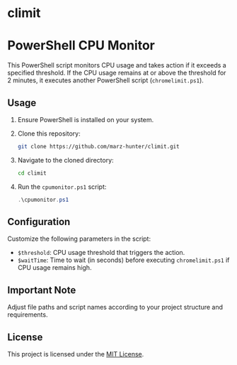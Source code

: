 # climit
# PowerShell CPU Monitor

This PowerShell script monitors CPU usage and takes action if it exceeds a specified threshold. If the CPU usage remains at or above the threshold for 2 minutes, it executes another PowerShell script (`chromelimit.ps1`).

## Usage

1. Ensure PowerShell is installed on your system.
2. Clone this repository:

    ```bash
    git clone https://github.com/marz-hunter/climit.git
    ```

3. Navigate to the cloned directory:

    ```bash
    cd climit
    ```

4. Run the `cpumonitor.ps1` script:

    ```powershell
    .\cpumonitor.ps1
    ```

## Configuration

Customize the following parameters in the script:

- `$threshold`: CPU usage threshold that triggers the action.
- `$waitTime`: Time to wait (in seconds) before executing `chromelimit.ps1` if CPU usage remains high.

## Important Note

Adjust file paths and script names according to your project structure and requirements.

## License

This project is licensed under the [MIT License](LICENSE).
